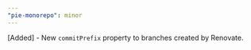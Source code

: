 ```yaml
---
"pie-monorepo": minor
---
```


[Added] - New `commitPrefix` property to branches created by Renovate.
